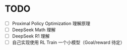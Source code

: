 # TODO

- [ ] Proximal Policy Optimization 理解原理
- [ ] DeepSeek Math 理解
- [ ] DeepSeek R1 理解
- [ ] 自己实现使用 RL Train 一个小模型（Goal/reward 待定）